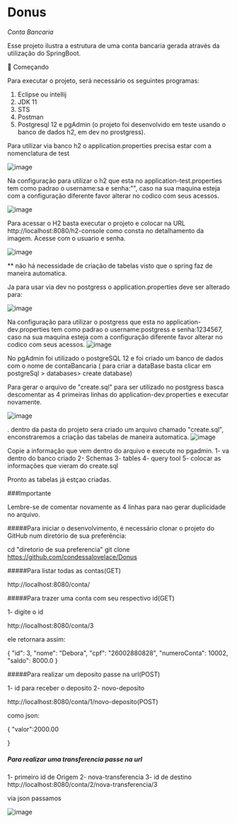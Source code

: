 # Donus

*Conta Bancaria*

Esse projeto ilustra a estrutura de uma conta bancaria gerada através da utilização do SpringBoot.

🚀 Começando

Para executar o projeto, será necessário os seguintes programas:

1. Eclipse ou intellij
2. JDK 11
3. STS
4. Postman
5. Postgresql 12 e pgAdmin (o projeto foi desenvolvido em teste usando o banco de dados h2, em dev no prostgress).

Para utilizar via banco h2 o application.properties precisa estar com a nomenclatura de test

![image](https://user-images.githubusercontent.com/47535167/118131362-d4d37a80-b3d4-11eb-8935-1104b37f209f.png)

Na configuração para utilizar o h2 que esta no application-test.properties tem como padrao o username:sa e senha:"", caso na sua maquina esteja com a configuração diferente favor alterar no codico com seus acessos.

![image](https://user-images.githubusercontent.com/47535167/118134994-e4ed5900-b3d8-11eb-9836-611317481992.png)

Para acessar o H2 basta executar o projeto e colocar na URL http://localhost:8080/h2-console como consta no detalhamento da imagem.
Acesse com o usuario e senha.


![image](https://user-images.githubusercontent.com/47535167/118135401-5b8a5680-b3d9-11eb-9788-cb577e2737a3.png)

** não há necessidade de criação de tabelas visto que o spring faz de maneira automatica.




Ja para usar via dev no postgress o application.properties deve ser alterado para:

![image](https://user-images.githubusercontent.com/47535167/118131474-f0d71c00-b3d4-11eb-949f-11d76ce4c1b6.png)

Na configuração para utilizar o postgress que esta no application-dev.properties tem como padrao o username:postgress e senha:1234567, caso na sua maquina esteja com a configuração diferente favor alterar no codico com seus acessos.
![image](https://user-images.githubusercontent.com/47535167/118132345-f8e38b80-b3d5-11eb-886c-af45b3f3183b.png)

No pgAdmin foi utilizado o postgreSQL 12 e foi criado um banco de dados com o nome de contaBancaria ( para criar a dataBase basta clicar em postgreSql > databases> create database)

Para gerar o arquivo de "create.sql" para ser utilizado no postgress basca descomentar as 4 primeiras linhas do application-dev.properties e executar novamente.

![image](https://user-images.githubusercontent.com/47535167/118133239-fa618380-b3d6-11eb-8d68-e74903dd6cf8.png)

. dentro da pasta do projeto sera criado um arquivo chamado "create.sql", enconstraremos a criação das tabelas de maneira automatica.
![image](https://user-images.githubusercontent.com/47535167/118133655-75c33500-b3d7-11eb-8fbb-a7d2c3080d9e.png)

Copie a informação que vem dentro do arquivo e execute no pgadmin.
 1- va dentro do banco criado
 2- Schemas
 3- tables
 4- query tool
 5- colocar as informações que vieram do create.sql
 
 Pronto as tabelas já estçao criadas. 

###Importante 

Lembre-se de comentar novamente as 4 linhas para nao gerar duplicidade no arquivo.





#####Para iniciar o desenvolvimento, é necessário clonar o projeto do GitHub num diretório de sua preferência:

cd "diretorio de sua preferencia"
git clone https://github.com/condessalovelace/Donus

#####Para listar todas as contas(GET)

http://localhost:8080/conta/

#####Para trazer uma conta com seu respectivo id(GET)

1- digite o id

http://localhost:8080/conta/3

ele retornara assim:

{
    "id": 3,
    "nome": "Debora",
    "cpf": "26002880828",
    "numeroConta": 10002,
    "saldo": 8000.0
}

#####Para realizar um deposito passe na url(POST)

1- id para receber o deposito
2- novo-deposito

http://localhost:8080/conta/1/novo-deposito(POST)

como json: 

{
   "valor":2000.00 
    
}


##### Para realizar uma transferencia passe na url 
 1- primeiro id de Origem
 2- nova-transferencia
 3- id de destino
http://localhost:8080/conta/2/nova-transferencia/3

via json passamos 

![image](https://user-images.githubusercontent.com/47535167/118131623-22e87e00-b3d5-11eb-9496-d830d5bc5d42.png)
